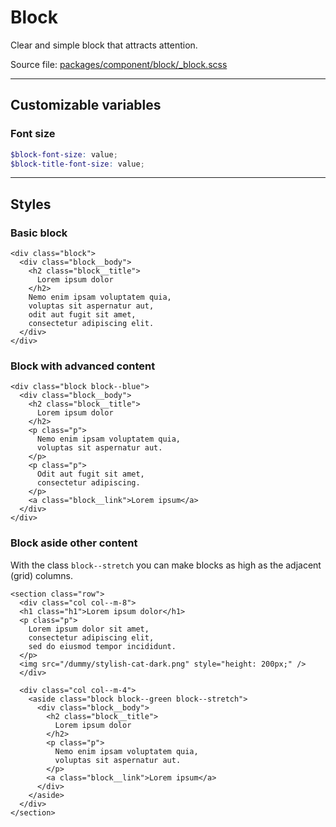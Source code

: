 # Block
Clear and simple block that attracts attention.

Source file: [packages/component/block/_block.scss](https://github.com/kpn/kpn-style/blob/master/packages/component/block/_block.scss)

---

## Customizable variables

### Font size
```scss
$block-font-size: value;
$block-title-font-size: value;
```

---

## Styles

### Basic block
```html*example="block"
<div class="block">
  <div class="block__body">
    <h2 class="block__title">
      Lorem ipsum dolor
    </h2>
    Nemo enim ipsam voluptatem quia, 
    voluptas sit aspernatur aut, 
    odit aut fugit sit amet, 
    consectetur adipiscing elit.
  </div>
</div>
```

### Block with advanced content
```html*example="block"
<div class="block block--blue">
  <div class="block__body">
    <h2 class="block__title">
      Lorem ipsum dolor
    </h2>
    <p class="p">
      Nemo enim ipsam voluptatem quia, 
      voluptas sit aspernatur aut.
    </p>
    <p class="p">
      Odit aut fugit sit amet, 
      consectetur adipiscing.
    </p>
    <a class="block__link">Lorem ipsum</a>    
  </div>
</div>
```

### Block aside other content
With the class `block--stretch` you can make blocks as high as the adjacent (grid) columns.

```html*example="block"
<section class="row">
  <div class="col col--m-8">
  <h1 class="h1">Lorem ipsum dolor</h1>
  <p class="p">
    Lorem ipsum dolor sit amet, 
    consectetur adipiscing elit, 
    sed do eiusmod tempor incididunt.
  </p>  
  <img src="/dummy/stylish-cat-dark.png" style="height: 200px;" />
  </div> 

  <div class="col col--m-4">
    <aside class="block block--green block--stretch">
      <div class="block__body">
        <h2 class="block__title">
          Lorem ipsum dolor
        </h2>
        <p class="p">
          Nemo enim ipsam voluptatem quia, 
          voluptas sit aspernatur aut.
        </p>    
        <a class="block__link">Lorem ipsum</a>
      </div>
    </aside>
  </div>   
</section>
```
